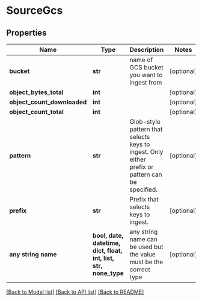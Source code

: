 # SourceGcs


## Properties
Name | Type | Description | Notes
------------ | ------------- | ------------- | -------------
**bucket** | **str** | name of GCS bucket you want to ingest from | [optional] 
**object_bytes_total** | **int** |  | [optional] 
**object_count_downloaded** | **int** |  | [optional] 
**object_count_total** | **int** |  | [optional] 
**pattern** | **str** | Glob-style pattern that selects keys to ingest. Only either prefix or pattern can be specified. | [optional] 
**prefix** | **str** | Prefix that selects keys to ingest. | [optional] 
**any string name** | **bool, date, datetime, dict, float, int, list, str, none_type** | any string name can be used but the value must be the correct type | [optional]

[[Back to Model list]](../README.md#documentation-for-models) [[Back to API list]](../README.md#documentation-for-api-endpoints) [[Back to README]](../README.md)


